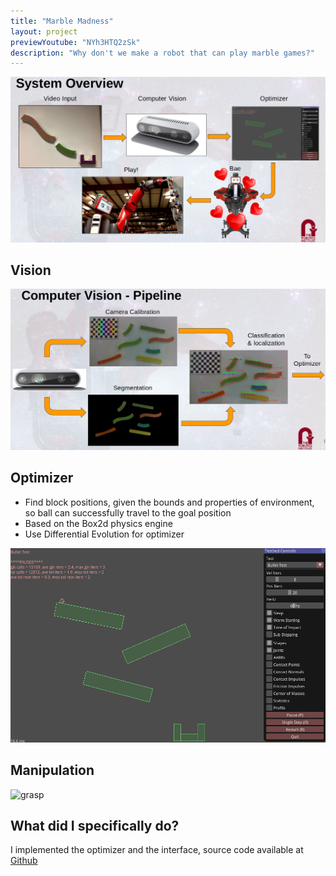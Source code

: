 ```yaml
---
title: "Marble Madness"
layout: project
previewYoutube: "NYh3HTQ2zSk"
description: "Why don't we make a robot that can play marble games?"
---
```


![system architecture](system.png)
## Vision
![vision](vision.png)

## Optimizer

- Find block positions, given the bounds and properties of environment, so ball can successfully travel to the goal position
- Based on the Box2d physics engine
- Use Differential Evolution for optimizer

![optimizer](optimizer.gif)

## Manipulation

![grasp](baxter_grasp.gif)

## What did I specifically do?

I implemented the optimizer and the interface, source code available at [Github](https://github.com/realMarbleMadness/Box2D)